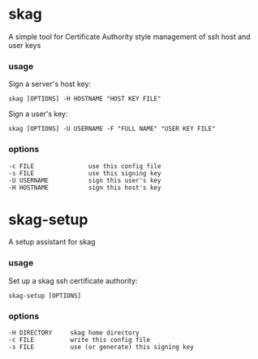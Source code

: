skag
====

A simple tool for Certificate Authority style management of ssh host and user keys

### usage ###

Sign a server's host key:

    skag [OPTIONS] -H HOSTNAME "HOST KEY FILE"

Sign a user's key:

    skag [OPTIONS] -U USERNAME -F "FULL NAME" "USER KEY FILE"

### options ###

    -c FILE               use this config file
    -s FILE               use this signing key
    -U USERNAME           sign this user's key
    -H HOSTNAME           sign this host's key


skag-setup
==========

A setup assistant for skag

### usage ###

Set up a skag ssh certificate authority:

    skag-setup [OPTIONS]

### options ###

    -H DIRECTORY     skag home directory
    -c FILE          write this config file
    -s FILE          use (or generate) this signing key
